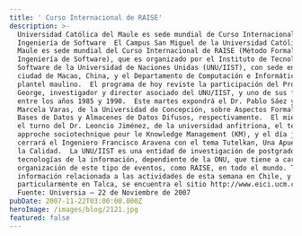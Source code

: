 ```yaml
---
title: ' Curso Internacional de RAISE'
description: >-
  Universidad Católica del Maule es sede mundial de Curso Internacional en
  Ingeniería de Software  El Campus San Miguel de la Universidad Católica del
  Maule es sede mundial del Curso Internacional de RAISE (Método Formal en
  Ingeniería de Software), que es organizado por el Instituto de Tecnología de
  Software de la Universidad de Naciones Unidas (UNU/IIST), con sede en la
  ciudad de Macao, China, y el Departamento de Computación e Informática del
  plantel maulino.  El programa de hoy reviste la participación del Prof. Chris
  George, investigador y director asociado del UNU/IIST, y uno de sus fundadores
  entre los años 1985 y 1990.  Este martes expondrá el Dr. Pablo Sáez y la Prof.
  Marcela Varas, de la Universidad de Concepción, sobre Aspectos Formales en
  Bases de Datos y Almacenes de Datos Difusos, respectivamente.  El miércoles es
  el turno del Dr. Leoncio Jiménez, de la universidad anfitriona, el tema Une
  approche sociotechnique pour le Knowledge Management (KM), y el día jueves,
  cerrará el Ingeniero Francisco Aravena con el tema Tutelkan, Una Apuesta por
  la Calidad.  La UNU/IIST es una entidad de investigación de postgrado en
  tecnologías de la información, dependiente de la ONU, que tiene a cargo la
  organización de este tipo de eventos, como RAISE, en todo el mundo. Toda la
  información relacionada a las actividades de esta semana en Chile, y
  particularmente en Talca, se encuentra el sitio http://www.eici.ucm.cl/raise. 
  Fuente: Universia – 22 de Noviembre de 2007
pubDate: 2007-11-22T03:00:00.000Z
heroImage: /images/blog/2121.jpg
featured: false
---
```


